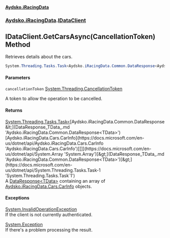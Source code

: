 #### [Aydsko.iRacingData](index.md 'index')
### [Aydsko.iRacingData](index.md#Aydsko.iRacingData 'Aydsko.iRacingData').[IDataClient](IDataClient.md 'Aydsko.iRacingData.IDataClient')

## IDataClient.GetCarsAsync(CancellationToken) Method

Retrieves details about the cars.

```csharp
System.Threading.Tasks.Task<Aydsko.iRacingData.Common.DataResponse<Aydsko.iRacingData.Cars.CarInfo[]>> GetCarsAsync(System.Threading.CancellationToken cancellationToken=default(System.Threading.CancellationToken));
```
#### Parameters

<a name='Aydsko.iRacingData.IDataClient.GetCarsAsync(System.Threading.CancellationToken).cancellationToken'></a>

`cancellationToken` [System.Threading.CancellationToken](https://docs.microsoft.com/en-us/dotnet/api/System.Threading.CancellationToken 'System.Threading.CancellationToken')

A token to allow the operation to be cancelled.

#### Returns
[System.Threading.Tasks.Task&lt;](https://docs.microsoft.com/en-us/dotnet/api/System.Threading.Tasks.Task-1 'System.Threading.Tasks.Task`1')[Aydsko.iRacingData.Common.DataResponse&lt;](DataResponse_TData_.md 'Aydsko.iRacingData.Common.DataResponse<TData>')[Aydsko.iRacingData.Cars.CarInfo](https://docs.microsoft.com/en-us/dotnet/api/Aydsko.iRacingData.Cars.CarInfo 'Aydsko.iRacingData.Cars.CarInfo')[[]](https://docs.microsoft.com/en-us/dotnet/api/System.Array 'System.Array')[&gt;](DataResponse_TData_.md 'Aydsko.iRacingData.Common.DataResponse<TData>')[&gt;](https://docs.microsoft.com/en-us/dotnet/api/System.Threading.Tasks.Task-1 'System.Threading.Tasks.Task`1')  
A [DataResponse&lt;TData&gt;](DataResponse_TData_.md 'Aydsko.iRacingData.Common.DataResponse<TData>') containing an array of [Aydsko.iRacingData.Cars.CarInfo](https://docs.microsoft.com/en-us/dotnet/api/Aydsko.iRacingData.Cars.CarInfo 'Aydsko.iRacingData.Cars.CarInfo') objects.

#### Exceptions

[System.InvalidOperationException](https://docs.microsoft.com/en-us/dotnet/api/System.InvalidOperationException 'System.InvalidOperationException')  
If the client is not currently authenticated.

[System.Exception](https://docs.microsoft.com/en-us/dotnet/api/System.Exception 'System.Exception')  
If there's a problem processing the result.